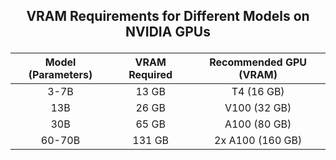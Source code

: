 ## <p align="center">VRAM Requirements for Different Models on NVIDIA GPUs</p>

| Model (Parameters) | VRAM Required | Recommended GPU (VRAM) |
|:-----------------:|:------------:|:----------------------:|
| 3-7B         | 13 GB        | T4 (16 GB)            |
| 13B             | 26 GB        | V100 (32 GB)          |
| 30B             | 65 GB        | A100 (80 GB)          |
| 60-70B          | 131 GB       | 2x A100 (160 GB)      |
